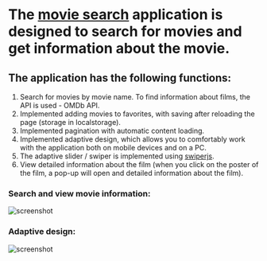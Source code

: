 # The [movie search](https://dzmitry-duboyski-movie-search.netlify.app) application is designed to search for movies and get information about the movie.

## The application has the following functions:
1. Search for movies by movie name. To find information about films, the API is used - OMDb API.
2. Implemented adding movies to favorites, with saving after reloading the page (storage in localstorage).
3. Implemented pagination with automatic content loading.
4. Implemented adaptive design, which allows you to comfortably work with the application both on mobile devices and on a PC.
5. The adaptive slider / swiper is implemented using [swiperjs](https://swiperjs.com/api).
6. View detailed information about the film (when you click on the poster of the film, a pop-up will open and detailed information about the film).  

### Search and view movie information:
![screenshot](./src/assets/readme.md/find.gif)   

### Adaptive design:
![screenshot](./src/assets/readme.md/adaptive.gif)   